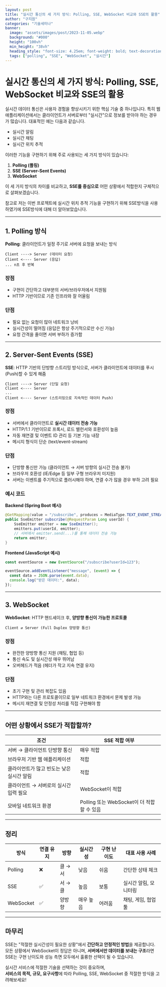 ```yaml
---
layout: post  
title: "실시간 통신의 세 가지 방식: Polling, SSE, WebSocket 비교와 SSE의 활용"
author: "구지원"
categories: "기술세미나"
banner:
  image: "assets/images/post/2023-11-05.webp"
  background: "#000"
  height: "100vh"
  min_height: "38vh"
  heading_style: "font-size: 4.25em; font-weight: bold; text-decoration: underline"
  tags: ["polling", "SSE", "WebSocket", "실시간"]
---
```


# 실시간 통신의 세 가지 방식: Polling, SSE, WebSocket 비교와 SSE의 활용

실시간 데이터 통신은 사용자 경험을 향상시키기 위한 핵심 기술 중 하나입니다. 특히 웹 애플리케이션에서는 클라이언트가 서버로부터 "실시간"으로 정보를 받아야 하는 경우가 많습니다. 대표적인 예는 다음과 같습니다.

- 실시간 알림
- 실시간 채팅
- 실시간 위치 추적

이러한 기능을 구현하기 위해 주로 사용되는 세 가지 방식이 있습니다:

1. **Polling (폴링)**
2. **SSE (Server-Sent Events)**
3. **WebSocket**

이 세 가지 방식의 차이를 비교하고, **SSE를 중심으로** 어떤 상황에서 적합한지 구체적으로 살펴보겠습니다.

참고로 저는 이번 프로젝트에 실시간 위치 추적 기능을 구현하기 위해 SSE방식을 사용하였기에 SSE방식에 대해 더 알아보았습니다.

---

## 1. Polling 방식

**Polling**: 클라이언트가 일정 주기로 서버에 요청을 보내는 방식

```plaintext
Client ----> Server (데이터 요청)
Client <---- Server (응답)
... n초 후 반복
```

###  장점
- 구현이 간단하고 대부분의 서버/브라우저에서 지원됨
- HTTP 기반이므로 기존 인프라와 잘 어울림

###  단점
- 필요 없는 요청이 많아 네트워크 낭비
- 실시간성이 떨어짐 (응답은 항상 주기적으로만 수신 가능)
- 요청 간격을 줄이면 서버 부하가 증가함

---

## 2. Server-Sent Events (SSE)

**SSE**: HTTP 기반의 단방향 스트리밍 방식으로, 서버가 클라이언트에 데이터를 푸시(Push)할 수 있게 해줌

```plaintext
Client ----> Server (단일 요청)
Client <---- Server
...
Client <---- Server (스트리밍으로 지속적인 데이터 Push)
```

###  장점
- 서버에서 클라이언트로 **실시간 데이터 전송 가능**
- HTTP/1.1 기반이므로 프록시, 로드 밸런서와 호환성이 높음
- 자동 재연결 및 이벤트 ID 관리 등 기본 기능 내장
- 메시지 형식이 단순 (text/event-stream)

###  단점
- 단방향 통신만 가능 (클라이언트 → 서버 방향의 실시간 전송 불가)
- 브라우저 호환성 (IE/Edge 등 일부 구형 브라우저 미지원)
- 서버는 이벤트를 주기적으로 플러시해야 하며, 연결 수가 많을 경우 부하 고려 필요

###  예시 코드

**Backend (Spring Boot 예시)**

```java
@GetMapping(value = "/subscribe", produces = MediaType.TEXT_EVENT_STREAM_VALUE)
public SseEmitter subscribe(@RequestParam Long userId) {
    SseEmitter emitter = new SseEmitter();
    emitters.put(userId, emitter);
    // 서버에서 emitter.send(...)를 통해 데이터 전송 가능
    return emitter;
}
```

**Frontend (JavaScript 예시)**

```js
const eventSource = new EventSource("/subscribe?userId=123");

eventSource.addEventListener("message", (event) => {
  const data = JSON.parse(event.data);
  console.log("받은 데이터:", data);
});
```

---

## 3. WebSocket

**WebSocket**: HTTP 핸드셰이크 후, **양방향 통신이 가능한 프로토콜**

```plaintext
Client ⇄ Server (Full Duplex 양방향 통신)
```

###  장점
- 완전한 양방향 통신 지원 (채팅, 협업 등)
- 통신 속도 및 실시간성 매우 뛰어남
- 오버헤드가 적음 (헤더가 작고 지속 연결 유지)

###  단점
- 초기 구현 및 관리 복잡도 있음
- HTTP와는 다른 프로토콜이므로 일부 네트워크 환경에서 문제 발생 가능
- 메시지 재연결 및 안정성 처리를 직접 구현해야 함

---

##  어떤 상황에서 SSE가 적합할까?


| 조건 | SSE 적합 여부 |
|------|-------------|
| 서버 → 클라이언트 단방향 통신 |  매우 적합 |
| 브라우저 기반 웹 애플리케이션 |  적합 |
| 클라이언트가 많고 빈도는 낮은 실시간 알림 |  적합 |
| 클라이언트 → 서버로의 실시간 입력 필요 |  WebSocket이 적합 |
| 모바일 네트워크 환경 |  Polling 또는 WebSocket이 더 적합할 수 있음 |

---

##  정리

| 방식 | 연결 유지 | 방향 | 실시간성 | 구현 난이도 | 대표 사용 사례 |
|------|-----------|------|-----------|--------------|----------------|
| Polling | ❌ | 클 → 서 | 낮음 | 쉬움 | 간단한 상태 체크 |
| SSE | ✅ | 서 → 클 | 높음 | 보통 | 실시간 알림, 모니터링 |
| WebSocket | ✅ | 양방향 | 매우 높음 | 어려움 | 채팅, 게임, 협업툴 |

---

##  마무리

SSE는 "적절한 실시간성이 필요한 상황"에서 **간단하고 안정적인 방법**을 제공합니다.  
모든 상황에서 WebSocket이 정답은 아니며, **서버에서만 데이터를 보내는 구조**라면  
SSE는 구현 난이도와 성능 측면 모두에서 훌륭한 선택이 될 수 있습니다.

실시간 서비스에 적절한 기술을 선택하는 것이 중요하며,  
**서비스의 목적, 규모, 요구사항**에 따라 Polling, SSE, WebSocket 중 적절한 방식을 고려해보세요!
